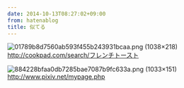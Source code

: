 ```yaml
---
date: 2014-10-13T08:27:02+09:00
from: hatenablog
title: 似てる
---
```


<p><img src="http://i.gyazo.com/01789b8d7560ab593f455b243931bcaa.png" alt="01789b8d7560ab593f455b243931bcaa.png (1038×218)" />
<a href="http://cookpad.com/search/%E3%83%95%E3%83%AC%E3%83%B3%E3%83%81%E3%83%88%E3%83%BC%E3%82%B9%E3%83%88">http://cookpad.com/search/フレンチトースト</a></p>

<p><img src="http://i.gyazo.com/884228bfaa0db7285bae7087b9fc633a.png" alt="884228bfaa0db7285bae7087b9fc633a.png (1033×151)" />
<a href="http://www.pixiv.net/mypage.php">http://www.pixiv.net/mypage.php</a></p>

